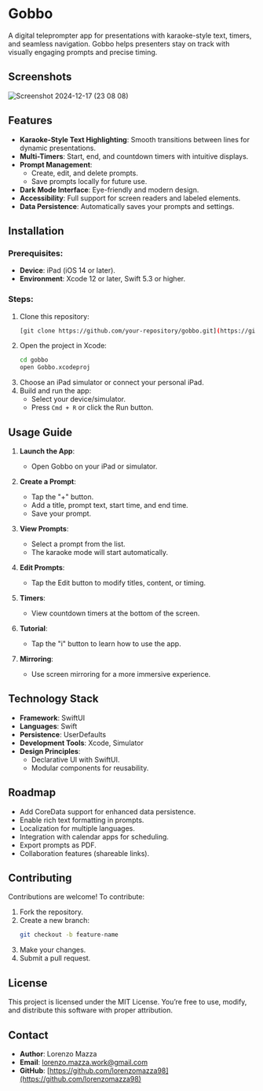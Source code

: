 # Gobbo

A digital teleprompter app for presentations with karaoke-style text, timers, and seamless navigation. Gobbo helps presenters stay on track with visually engaging prompts and precise timing.

## Screenshots

![Screenshot 2024-12-17 (23 08 08)](https://github.com/user-attachments/assets/b024c122-c9f9-4ea2-ad5b-9e5f47df698c)


## Features

- **Karaoke-Style Text Highlighting**: Smooth transitions between lines for dynamic presentations.
- **Multi-Timers**: Start, end, and countdown timers with intuitive displays.
- **Prompt Management**:
  - Create, edit, and delete prompts.
  - Save prompts locally for future use.
- **Dark Mode Interface**: Eye-friendly and modern design.
- **Accessibility**: Full support for screen readers and labeled elements.
- **Data Persistence**: Automatically saves your prompts and settings.

## Installation

### Prerequisites:
- **Device**: iPad (iOS 14 or later).
- **Environment**: Xcode 12 or later, Swift 5.3 or higher.

### Steps:
1. Clone this repository:
   ```bash
   [git clone https://github.com/your-repository/gobbo.git](https://github.com/lorenzomazza98/GobboDigital.git)
   ```
2. Open the project in Xcode:
   ```bash
   cd gobbo
   open Gobbo.xcodeproj
   ```
3. Choose an iPad simulator or connect your personal iPad.
4. Build and run the app:
   - Select your device/simulator.
   - Press `Cmd + R` or click the Run button.

## Usage Guide

1. **Launch the App**:
   - Open Gobbo on your iPad or simulator.

2. **Create a Prompt**:
   - Tap the "+" button.
   - Add a title, prompt text, start time, and end time.
   - Save your prompt.

3. **View Prompts**:
   - Select a prompt from the list.
   - The karaoke mode will start automatically.

4. **Edit Prompts**:
   - Tap the Edit button to modify titles, content, or timing.

5. **Timers**:
   - View countdown timers at the bottom of the screen.

6. **Tutorial**:
   - Tap the "i" button to learn how to use the app.

7. **Mirroring**:
   - Use screen mirroring for a more immersive experience.

## Technology Stack

- **Framework**: SwiftUI
- **Languages**: Swift
- **Persistence**: UserDefaults
- **Development Tools**: Xcode, Simulator
- **Design Principles**:
  - Declarative UI with SwiftUI.
  - Modular components for reusability.

## Roadmap

- Add CoreData support for enhanced data persistence.
- Enable rich text formatting in prompts.
- Localization for multiple languages.
- Integration with calendar apps for scheduling.
- Export prompts as PDF.
- Collaboration features (shareable links).

## Contributing

Contributions are welcome! To contribute:

1. Fork the repository.
2. Create a new branch:
   ```bash
   git checkout -b feature-name
   ```
3. Make your changes.
4. Submit a pull request.

## License

This project is licensed under the MIT License. You’re free to use, modify, and distribute this software with proper attribution.

## Contact

- **Author**: Lorenzo Mazza
- **Email**: [lorenzo.mazza.work@gmail.com](mailto:lorenzo.mazza.work@gmail.com)
- **GitHub**: [https://github.com/lorenzomazza98](https://github.com/lorenzomazza98)
